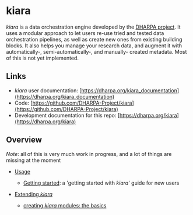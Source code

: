 # kiara

*kiara* is a data orchestration engine developed by the [DHARPA project](https://dharpa.org). It uses a modular approach
to let users re-use tried and tested data orchestration pipelines, as well as create new ones from existing building
blocks. It also helps you manage your research data, and augment it with automatically-, semi-automatically-, and manually-
created metadata. Most of this is not yet implemented.

## Links

 - *kiara* user documentation: [https://dharpa.org/kiara_documentation](https://dharpa.org/kiara_documentation)
 - Code: [https://github.com/DHARPA-Project/kiara](https://github.com/DHARPA-Project/kiara)
 - Development documentation for this repo: [https://dharpa.org/kiara](https://dharpa.org/kiara)

## Overview

*Note*: all of this is very much work in progress, and a lot of things are missing at the moment

- [Usage](/kiara_documentation/usage)

   - [Getting started](/kiara_documentation/usage/getting_started): a 'getting started with *kiara*' guide for new users

- [Extending *kiara*](/kiara_documentation/extending_kiara)

    - [creating *kiara* modules: the basics](/kiara_documentation/extending_kiara/creating_modules/the_basics)
